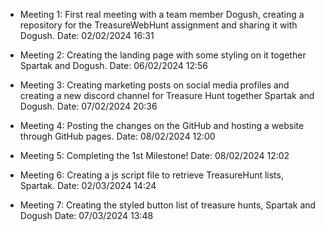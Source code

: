 
- Meeting 1: First real meeting with a team member Dogush, creating a repository for the TreasureWebHunt assignment and sharing it with Dogush. Date: 02/02/2024 16:31

- Meeting 2: Creating the landing page with some styling on it together Spartak and Dogush. Date: 06/02/2024 12:56

- Meeting 3: Creating marketing posts on social media profiles and creating a new discord channel for Treasure Hunt together Spartak and Dogush. Date: 07/02/2024 20:36

- Meeting 4: Posting the changes on the GitHub and hosting a website through GitHub pages. Date: 08/02/2024 12:00

- Meeting 5: Completing the 1st Milestone! Date: 08/02/2024 12:02

- Meeting 6: Creating a js script file to retrieve TreasureHunt lists, Spartak. Date: 02/03/2024 14:24

- Meeting 7: Creating the styled button list of treasure hunts, Spartak and Dogush Date: 07/03/2024 13:48